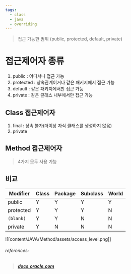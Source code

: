 ```yaml
---
tags:
  - class
  - java
  - overriding
---
```

> 접근 가능한 범위 (public, protected, default, private)


# 접근제어자 종류
1. public : 어디서나 접근 가능
2. protected : 상속관계이거나 같은 패키지에서 접근 가능
3. default : 같은 패키지에서만 접근 가능
4. private : 같은 클래스 내부에서만 접근 가능




## Class 접근제어자
1. final : 상속 불가(더이상 자식 클래스를 생성하지 않음)
2. private

## Method 접근제어자
> 4가지 모두 사용 가능

## 비교

| Modifier  | Class | Package | Subclass | World |
| --------- | ----- | ------- | -------- | ----- |
| public    | Y     | Y       | Y        | Y     |
| protected | Y     | Y       | Y        | N     |
| `(blank)` | Y     | Y       | N        | N     |
| private   | Y     | N       | N        | N     |

![[content/JAVA/Method/assets/access_level.png]]

###### references:
> [**_docs.oracle.com_**](https://docs.oracle.com/javase/tutorial/java/javaOO/accesscontrol.html)
